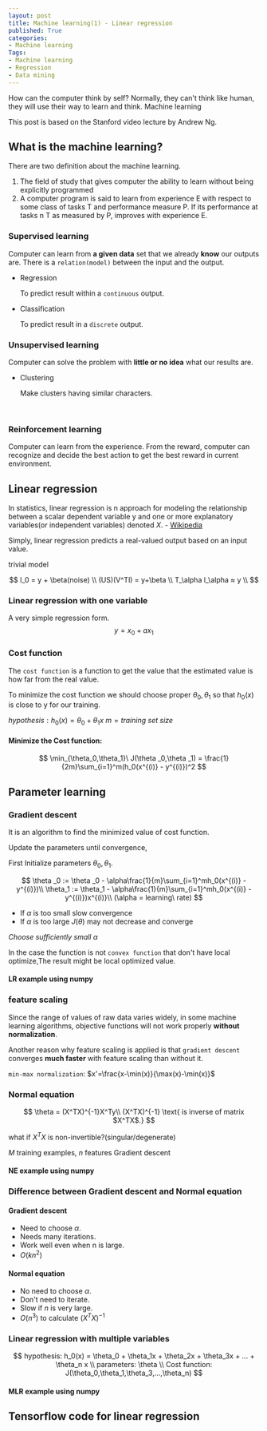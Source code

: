 ```yaml
---
layout: post
title: Machine learning(1) - Linear regression
published: True
categories: 
- Machine learning
Tags:
- Machine learning
- Regression
- Data mining
---
```




How can the computer think by self? Normally, they can't think like human, they will use their way to learn and think. Machine learning 



This post is based on the Stanford video lecture by Andrew Ng.

<!--more-->



## What is the machine learning?

There are two definition about the machine learning.

1. The field of study that gives computer the ability to learn without being explicitly programmed
2. A computer program is said to learn from experience E with respect to some class of tasks T and performance measure P. If its performance at tasks n T as measured by P, improves with experience E.



### Supervised learning

Computer can learn from  **a given data** set that we already **know** our outputs are. There is a `relation(model)` between the input and the output.

- Regression

  To predict result within a `continuous` output.

- Classification

  To predict result in a `discrete` output.



### Unsupervised learning

Computer can solve the problem with **little or no idea** what our results are.

- Clustering

  Make clusters having similar characters.

  ​

### Reinforcement learning

Computer can learn from the experience. From the reward, computer can recognize and decide the best action to get the best reward in current environment.



## Linear regression

In statistics, linear regression is n approach for modeling the relationship between a scalar dependent variable y and one or more explanatory variables(or independent variables) denoted $X$. - [Wikipedia][1]



Simply, linear regression predicts a real-valued output based on an input value.

trivial model

$$
l_0 = y + \beta(noise) \\
(US)(V^Tl) = y+\beta \\
T_\alpha l_\alpha ≈ y \\
$$



### Linear regression with one variable

A very simple regression form.
$$
y = x_0+ax_1
$$



### Cost function

The `cost function` is a function to get the value that the estimated value is how far from the real value.

To minimize the cost function we should choose proper $\theta_0,\theta_1$ so that $h_0(x)$ is close to y for our training. 



$hypothesis: h_0(x) = \theta_0 + \theta_1x$
$m=training\ set\ size$



#### Minimize the Cost function:

$$
\min_{\theta_0,\theta_1}\ J(\theta
_0,\theta
_1) = \frac{1}{2m}\sum_{i=1}^m(h_0(x^{(i)} - y^{(i)})^2
$$



## Parameter learning



### Gradient descent

It is an algorithm to find the minimized value of cost function.



Update the parameters until convergence,

First Initialize parameters $\theta_0,\theta_1$.


$$
\theta
_0 := \theta
_0 - \alpha\frac{1}{m}\sum_{i=1}^mh_0(x^{(i)} - y^{(i)})\\
\theta_1 := \theta_1 - \alpha\frac{1}{m}\sum_{i=1}^mh_0(x^{(i)} - y^{(i)})x^{(i)}\\
(\alpha = learning\ rate)
$$



- If $\alpha$ is too small slow convergence
- If $\alpha$ is too large $J(\theta)$ may not decrease and converge

*Choose sufficiently small $\alpha$*



In the case the function is not `convex function` that don't have local optimize,The result might be local optimized value.



#### LR example using numpy

<script src="https://gist.github.com/Shephexd/e4d259394d557968a5bc8b6d8684f9b1.js?file=LR.py"></script>

<script src="https://gist.github.com/Shephexd/e4d259394d557968a5bc8b6d8684f9b1.js?file=LR.png"></script>

### feature scaling

Since the range of values of raw data varies widely, in some machine learning algorithms, objective functions will not work properly **without normalization**.

Another reason why feature scaling is applied is that `gradient descent` converges **much faster** with feature scaling than without it.



`min-max normalization`: $x'=\frac{x-\min(x)}{\max(x)-\min(x)}$





### Normal equation




$$
\theta = (X^TX)^{-1}X^Ty\\
(X^TX)^{-1} \text{ is inverse of matrix $X^TX$.}
$$

what if $X^TX$ is non-invertible?(singular/degenerate)



$M$ training examples, $n$ features Gradient descent



#### NE example using numpy

<script src="https://gist.github.com/Shephexd/e4d259394d557968a5bc8b6d8684f9b1.js?file=NE.py"></script>



### Difference between Gradient descent and Normal equation



#### Gradient descent

- Need to choose $\alpha$.
- Needs many iterations.
- Work well even when n is large.
- $O(kn^2)$ 



#### Normal equation

- No need to choose $\alpha$.
- Don't need to iterate.
- Slow if $n$ is very large.
- $O(n^3)$ to calculate $(X^TX)^{-1}$



### Linear regression with multiple variables

$$
hypothesis: h_0(x) = \theta_0 + \theta_1x + \theta_2x + \theta_3x + ... + \theta_n x
\\
parameters: \theta
\\
Cost function: J(\theta_0,\theta_1,\theta_3,...,\theta_n)
$$





#### MLR example using numpy

<script src="https://gist.github.com/Shephexd/e4d259394d557968a5bc8b6d8684f9b1.js?file=MLR.py"></script>



## Tensorflow code for linear regression



<script src="https://gist.github.com/Shephexd/0d00f3b4d9aff9f0a9d1b425b3a3c100.js?file=basic_tf_LR.py"></script>

[1]:	https://en.wikipedia.org/wiki/Linear_regression